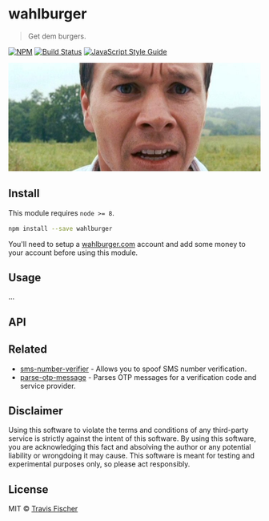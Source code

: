 # wahlburger

> Get dem burgers.

[![NPM](https://img.shields.io/npm/v/wahlburger.svg)](https://www.npmjs.com/package/wahlburger) [![Build Status](https://travis-ci.com/transitive-bullshit/wahlburger.svg?branch=master)](https://travis-ci.com/transitive-bullshit/wahlburger) [![JavaScript Style Guide](https://img.shields.io/badge/code_style-standard-brightgreen.svg)](https://standardjs.com)

![](./wahlburger.jpg)

## Install

This module requires `node >= 8`.

```bash
npm install --save wahlburger
```

You'll need to setup a [wahlburger.com](http://www.wahlburger.com/) account and add some money to your account before using this module.

## Usage

...

## API


## Related

-   [sms-number-verifier](https://github.com/transitive-bullshit/sms-number-verifier) - Allows you to spoof SMS number verification.
-   [parse-otp-message](https://github.com/transitive-bullshit/parse-otp-message) - Parses OTP messages for a verification code and service provider.

## Disclaimer

Using this software to violate the terms and conditions of any third-party service is strictly against the intent of this software. By using this software, you are acknowledging this fact and absolving the author or any potential liability or wrongdoing it may cause. This software is meant for testing and experimental purposes only, so please act responsibly.

## License

MIT © [Travis Fischer](https://github.com/transitive-bullshit)
